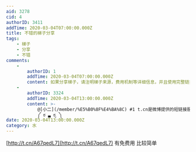 ```yaml
---
aid: 3278
cid: 4
authorID: 3411
addTime: 2020-03-04T07:00:00.000Z
title: 不错的梯子分享
tags:
    - 梯子
    - 分享
    - 不错
comments:
    -
        authorID: 1
        addTime: 2020-03-04T07:00:00.000Z
        content: 如果分享梯子，请注明梯子来源，费用机制等详细信息，并且使用完整链接。
    -
        authorID: 3324
        addTime: 2020-03-04T13:00:00.000Z
        content: >-
            @[小二](/member/%E5%B0%8F%E4%BA%8C) #1 t.cn是微博提供的短链接服务，一楼放的是钓鱼链接，建议封杀
            ༼ ಠ ▃ ಠೃ ༽
date: 2020-03-04T13:00:00.000Z
category: 水
---
```


[http://t.cn/A67qedL7](http://t.cn/A67qedL7) 有免费用 比较简单
